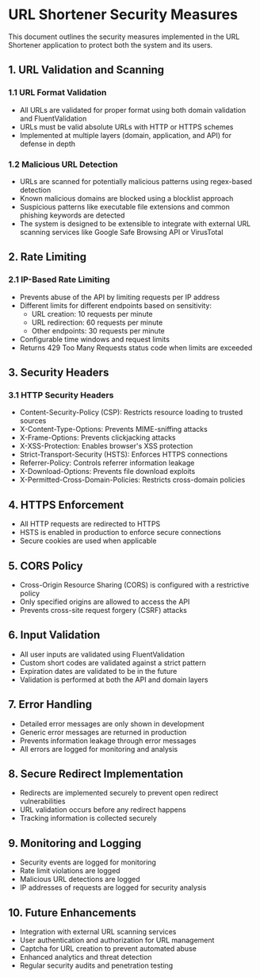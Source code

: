 # URL Shortener Security Measures

This document outlines the security measures implemented in the URL Shortener application to protect both the system and its users.

## 1. URL Validation and Scanning

### 1.1 URL Format Validation
- All URLs are validated for proper format using both domain validation and FluentValidation
- URLs must be valid absolute URLs with HTTP or HTTPS schemes
- Implemented at multiple layers (domain, application, and API) for defense in depth

### 1.2 Malicious URL Detection
- URLs are scanned for potentially malicious patterns using regex-based detection
- Known malicious domains are blocked using a blocklist approach
- Suspicious patterns like executable file extensions and common phishing keywords are detected
- The system is designed to be extensible to integrate with external URL scanning services like Google Safe Browsing API or VirusTotal

## 2. Rate Limiting

### 2.1 IP-Based Rate Limiting
- Prevents abuse of the API by limiting requests per IP address
- Different limits for different endpoints based on sensitivity:
  - URL creation: 10 requests per minute
  - URL redirection: 60 requests per minute
  - Other endpoints: 30 requests per minute
- Configurable time windows and request limits
- Returns 429 Too Many Requests status code when limits are exceeded

## 3. Security Headers

### 3.1 HTTP Security Headers
- Content-Security-Policy (CSP): Restricts resource loading to trusted sources
- X-Content-Type-Options: Prevents MIME-sniffing attacks
- X-Frame-Options: Prevents clickjacking attacks
- X-XSS-Protection: Enables browser's XSS protection
- Strict-Transport-Security (HSTS): Enforces HTTPS connections
- Referrer-Policy: Controls referrer information leakage
- X-Download-Options: Prevents file download exploits
- X-Permitted-Cross-Domain-Policies: Restricts cross-domain policies

## 4. HTTPS Enforcement

- All HTTP requests are redirected to HTTPS
- HSTS is enabled in production to enforce secure connections
- Secure cookies are used when applicable

## 5. CORS Policy

- Cross-Origin Resource Sharing (CORS) is configured with a restrictive policy
- Only specified origins are allowed to access the API
- Prevents cross-site request forgery (CSRF) attacks

## 6. Input Validation

- All user inputs are validated using FluentValidation
- Custom short codes are validated against a strict pattern
- Expiration dates are validated to be in the future
- Validation is performed at both the API and domain layers

## 7. Error Handling

- Detailed error messages are only shown in development
- Generic error messages are returned in production
- Prevents information leakage through error messages
- All errors are logged for monitoring and analysis

## 8. Secure Redirect Implementation

- Redirects are implemented securely to prevent open redirect vulnerabilities
- URL validation occurs before any redirect happens
- Tracking information is collected securely

## 9. Monitoring and Logging

- Security events are logged for monitoring
- Rate limit violations are logged
- Malicious URL detections are logged
- IP addresses of requests are logged for security analysis

## 10. Future Enhancements

- Integration with external URL scanning services
- User authentication and authorization for URL management
- Captcha for URL creation to prevent automated abuse
- Enhanced analytics and threat detection
- Regular security audits and penetration testing 